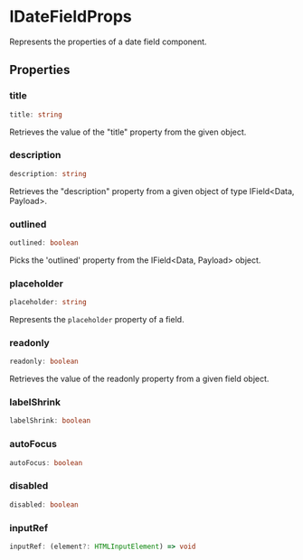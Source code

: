 # IDateFieldProps

Represents the properties of a date field component.

## Properties

### title

```ts
title: string
```

Retrieves the value of the "title" property from the given object.

### description

```ts
description: string
```

Retrieves the "description" property from a given object of type IField&lt;Data, Payload&gt;.

### outlined

```ts
outlined: boolean
```

Picks the 'outlined' property from the IField&lt;Data, Payload&gt; object.

### placeholder

```ts
placeholder: string
```

Represents the `placeholder` property of a field.

### readonly

```ts
readonly: boolean
```

Retrieves the value of the readonly property from a given field object.

### labelShrink

```ts
labelShrink: boolean
```

### autoFocus

```ts
autoFocus: boolean
```

### disabled

```ts
disabled: boolean
```

### inputRef

```ts
inputRef: (element?: HTMLInputElement) => void
```
